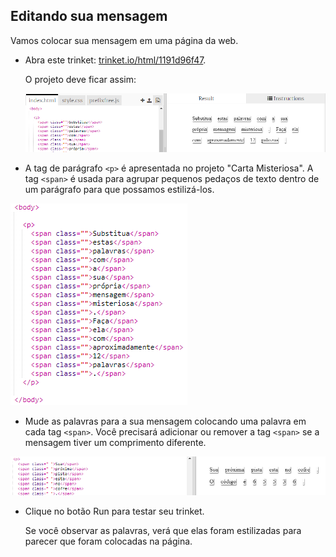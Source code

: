 ## Editando sua mensagem

Vamos colocar sua mensagem em uma página da web.

+ Abra este trinket: <a href="http://trinket.io/html/1191d96f47" target="_blank">trinket.io/html/1191d96f47</a>.
    
    O projeto deve ficar assim:
    
    ![screenshot](images/letter-starter.png)

+ A tag de parágrafo `<p>` é apresentada no projeto "Carta Misteriosa". A tag `<span>` é usada para agrupar pequenos pedaços de texto dentro de um parágrafo para que possamos estilizá-los.

![screenshot](images/letter-placeholder.png)

+ Mude as palavras para a sua mensagem colocando uma palavra em cada tag `<span>`. Você precisará adicionar ou remover a tag `<span>` se a mensagem tiver um comprimento diferente. 

![screenshot](images/letter-message.png)

+ Clique no botão Run para testar seu trinket.
    
    Se você observar as palavras, verá que elas foram estilizadas para parecer que foram colocadas na página.